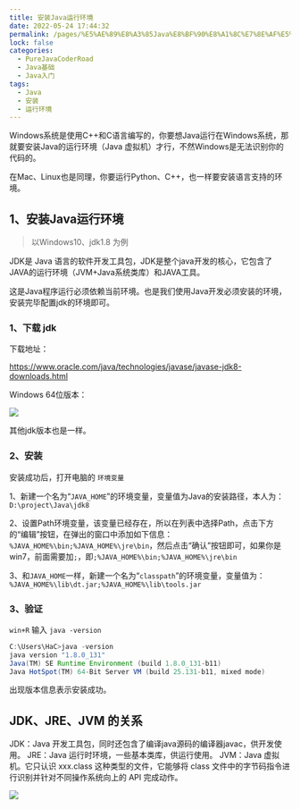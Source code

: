 ```yaml
---
title: 安装Java运行环境
date: 2022-05-24 17:44:32
permalink: /pages/%E5%AE%89%E8%A3%85Java%E8%BF%90%E8%A1%8C%E7%8E%AF%E5%A2%83
lock: false
categories: 
  - PureJavaCoderRoad
  - Java基础
  - Java入门
tags: 
  - Java
  - 安装
  - 运行环境
---
```

Windows系统是使用C++和C语言编写的，你要想Java运行在Windows系统，那就要安装Java的运行环境（Java 虚拟机）才行，不然Windows是无法识别你的代码的。

在Mac、Linux也是同理，你要运行Python、C++，也一样要安装语言支持的环境。



## 1、安装Java运行环境

> 以Windows10、jdk1.8 为例

JDK是 Java 语言的软件开发工具包，JDK是整个java开发的核心，它包含了JAVA的运行环境（JVM+Java系统类库）和JAVA工具。

这是Java程序运行必须依赖当前环境。也是我们使用Java开发必须安装的环境，安装完毕配置jdk的环境即可。



### 1、下载 jdk

下载地址：

https://www.oracle.com/java/technologies/javase/javase-jdk8-downloads.html

Windows 64位版本：

![](https://blog-1253198264.cos.ap-guangzhou.myqcloud.com/image-20210104162158102.png)

其他jdk版本也是一样。



### 2、安装

安装成功后，打开电脑的 `环境变量`

1、新建一个名为“`JAVA_HOME`”的环境变量，变量值为Java的安装路径，本人为：`D:\project\Java\jdk8`

2、设置Path环境变量，该变量已经存在，所以在列表中选择Path，点击下方的“编辑”按钮，在弹出的窗口中添加如下信息： `%JAVA_HOME%\bin;%JAVA_HOME%\jre\bin`，然后点击“确认”按钮即可，如果你是win7，前面需要加`;`，即`;%JAVA_HOME%\bin;%JAVA_HOME%\jre\bin`

3、和`JAVA_HOME`一样，新建一个名为“`classpath`”的环境变量，变量值为：`%JAVA_HOME%\lib\dt.jar;%JAVA_HOME%\lib\tools.jar`

### 3、验证

`win+R` 输入 `java -version`

```java
C:\Users\HaC>java -version
java version "1.8.0_131"
Java(TM) SE Runtime Environment (build 1.8.0_131-b11)
Java HotSpot(TM) 64-Bit Server VM (build 25.131-b11, mixed mode)
```

出现版本信息表示安装成功。



## JDK、JRE、JVM 的关系

JDK：Java 开发工具包，同时还包含了编译java源码的编译器javac，供开发使用。
JRE：Java 运行时环境，一些基本类库，供运行使用。
JVM：Java 虚拟机。它只认识 xxx.class 这种类型的文件，它能够将 class 文件中的字节码指令进行识别并针对不同操作系统向上的 API 完成动作。

![ ](https://blog-1253198264.cos.ap-guangzhou.myqcloud.com/image-20201014161247843.png)